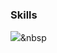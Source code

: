 ### Skills
<img src="https://img.shields.io/badge/React-61DAFB?style=flat-square&logo=Python&logoColor=white"/></a>&nbsp 

